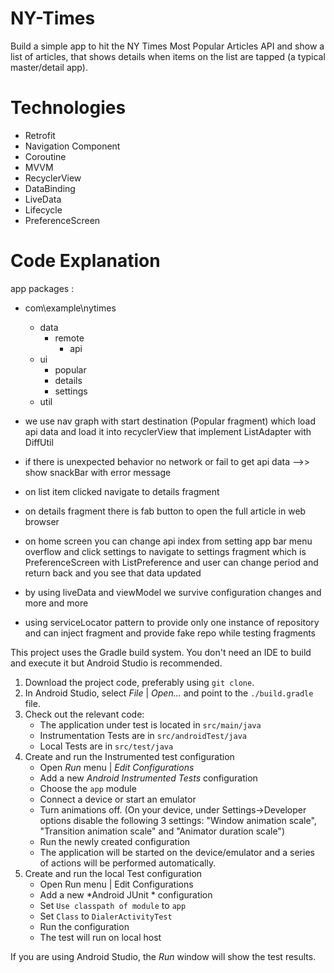 # NY-Times

Build a simple app to hit the NY Times Most Popular Articles API and show a list of articles, that shows details when
items on the list are tapped (a typical master/detail app).


# Technologies

* Retrofit
* Navigation Component
* Coroutine
* MVVM
* RecyclerView
* DataBinding
* LiveData
* Lifecycle
* PreferenceScreen


# Code Explanation

app packages : 
* com\example\nytimes
    * data
        * remote
            * api
    * ui
        * popular
        * details
        * settings
    * util


* we use nav graph with start destination (Popular fragment) which load api data and load it into recyclerView that implement ListAdapter with DiffUtil
* if there is unexpected behavior no network or fail to get api data -->> show snackBar with error message
* on list item clicked navigate to details fragment 
* on details fragment there is fab button to open the full article in web browser
* on home screen you can change api index from setting app bar menu overflow and click settings to navigate to settings fragment which is PreferenceScreen with ListPreference and user can change period and return back and you see that data updated

* by using liveData and viewModel we survive configuration changes and more and more
* using serviceLocator pattern to provide only one instance of repository and can inject fragment and provide fake repo while testing fragments

This project uses the Gradle build system. You don't need an IDE to build and execute it but Android Studio is recommended.

1. Download the project code, preferably using `git clone`.
1. In Android Studio, select *File* | *Open...* and point to the `./build.gradle` file.
1. Check out the relevant code:
    * The application under test is located in `src/main/java`
    * Instrumentation Tests are in `src/androidTest/java`
    * Local Tests are in `src/test/java` 
1. Create and run the Instrumented test configuration
    * Open *Run* menu | *Edit Configurations*
    * Add a new *Android Instrumented Tests* configuration
    * Choose the `app` module
    * Connect a device or start an emulator
    * Turn animations off.
    (On your device, under Settings->Developer options disable the following 3 settings: "Window animation scale", "Transition animation scale" and "Animator duration scale")
    * Run the newly created configuration
    * The application will be started on the device/emulator and a series of actions will be performed automatically.
1. Create and run the local Test configuration
    * Open Run menu | Edit Configurations
    * Add a new *Android JUnit * configuration
    * Set `Use classpath of module` to `app`
    * Set `Class` to `DialerActivityTest`
    * Run the configuration    
    * The test will run on local host

If you are using Android Studio, the *Run* window will show the test results.


